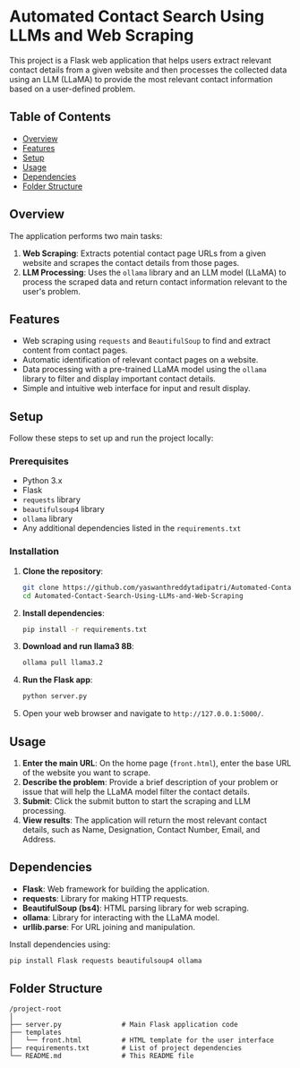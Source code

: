 
# Automated Contact Search Using LLMs and Web Scraping

This project is a Flask web application that helps users extract relevant contact details from a given website and then processes the collected data using an LLM (LLaMA) to provide the most relevant contact information based on a user-defined problem.

## Table of Contents
- [Overview](#overview)
- [Features](#features)
- [Setup](#setup)
- [Usage](#usage)
- [Dependencies](#dependencies)
- [Folder Structure](#folder-structure)

## Overview
The application performs two main tasks:
1. **Web Scraping**: Extracts potential contact page URLs from a given website and scrapes the contact details from those pages.
2. **LLM Processing**: Uses the `ollama` library and an LLM model (LLaMA) to process the scraped data and return contact information relevant to the user's problem.

## Features
- Web scraping using `requests` and `BeautifulSoup` to find and extract content from contact pages.
- Automatic identification of relevant contact pages on a website.
- Data processing with a pre-trained LLaMA model using the `ollama` library to filter and display important contact details.
- Simple and intuitive web interface for input and result display.

## Setup
Follow these steps to set up and run the project locally:

### Prerequisites
- Python 3.x
- Flask
- `requests` library
- `beautifulsoup4` library
- `ollama` library
- Any additional dependencies listed in the `requirements.txt` 

### Installation
1. **Clone the repository**:
   ```bash
   git clone https://github.com/yaswanthreddytadipatri/Automated-Contact-Search-Using-LLMs-and-Web-Scraping.git
   cd Automated-Contact-Search-Using-LLMs-and-Web-Scraping
   ```

2. **Install dependencies**:
   ```bash
   pip install -r requirements.txt
   ```

3. **Download and run llama3 8B**:
   ```bash
   ollama pull llama3.2
   ```

4. **Run the Flask app**:
   ```bash
   python server.py
   ```

5. Open your web browser and navigate to `http://127.0.0.1:5000/`.

## Usage
1. **Enter the main URL**: On the home page (`front.html`), enter the base URL of the website you want to scrape.
2. **Describe the problem**: Provide a brief description of your problem or issue that will help the LLaMA model filter the contact details.
3. **Submit**: Click the submit button to start the scraping and LLM processing.
4. **View results**: The application will return the most relevant contact details, such as Name, Designation, Contact Number, Email, and Address.

## Dependencies
- **Flask**: Web framework for building the application.
- **requests**: Library for making HTTP requests.
- **BeautifulSoup (bs4)**: HTML parsing library for web scraping.
- **ollama**: Library for interacting with the LLaMA model.
- **urllib.parse**: For URL joining and manipulation.

Install dependencies using:
```bash
pip install Flask requests beautifulsoup4 ollama
```

## Folder Structure
```
/project-root
│
├── server.py               # Main Flask application code
├── templates
│   └── front.html          # HTML template for the user interface
├── requirements.txt        # List of project dependencies
└── README.md               # This README file
```
